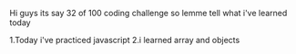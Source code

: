 Hi guys its say 32 of 100 coding challenge so lemme tell what i've learned today

1.Today i've practiced javascript
2.i learned array and objects

